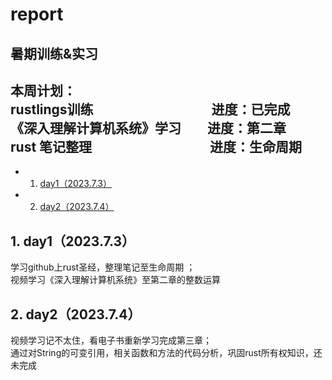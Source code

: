 # report
暑期训练&实习
------------------------------
本周计划：  
rustlings训练&emsp;&emsp;&emsp;&emsp;&emsp;&emsp;&emsp;&emsp;&emsp;进度：已完成  
《深入理解计算机系统》学习&emsp;&emsp;进度：第二章  
 rust 笔记整理&emsp;&emsp;&emsp;&emsp;&emsp;&emsp;&emsp;&emsp;&emsp;进度：生命周期  
------------------------------  
<!-- vscode-markdown-toc -->
* 1. [day1（2023.7.3）](#day12023.7.3)
* 2. [day2（2023.7.4）](#day22023.7.4)
<!-- vscode-markdown-toc-config
	numbering=true
	autoSave=true
	/vscode-markdown-toc-config -->
<!-- /vscode-markdown-toc -->
##  1. <a name='day12023.7.3'></a>day1（2023.7.3）
学习github上rust圣经，整理笔记至生命周期 ；  
视频学习《深入理解计算机系统》至第二章的整数运算  
##  2. <a name='day22023.7.4'></a>day2（2023.7.4）
视频学习记不太住，看电子书重新学习完成第三章；  
通过对String的可变引用，相关函数和方法的代码分析，巩固rust所有权知识，还未完成

